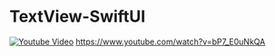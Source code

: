 # TextView-SwiftUI

[![Youtube Video](https://img.youtube.com/vi/bP7_E0uNkQA/0.jpg)](https://www.youtube.com/watch?v=bP7_E0uNkQA)
https://www.youtube.com/watch?v=bP7_E0uNkQA
